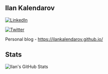 <h2>Ilan Kalendarov</h2>

<a href="https://www.linkedin.com/in/ilan-kalendarov-4826741a0" target="_blank"><img src="https://img.shields.io/badge/LinkedIn-%230077B5.svg?&style=flat-square&logo=linkedin&logoColor=white" alt="LinkedIn"></a>

<a href="https://twitter.com/IKalendarov" target="_blank"><img src="https://img.shields.io/badge/-Twitter-1ca0f1?style=flat-square&labelColor=1ca0f1&logo=twitter&logoColor=white" alt="Twitter"></a>

Personal blog - <https://ilankalendarov.github.io/>

## Stats

![Ilan's GitHub Stats](https://github-stats-alpha.vercel.app/api?username=IlanKalendarov&cc=1a1b27&tc=38bdae&ic=bf91f3&bc=ffff)
